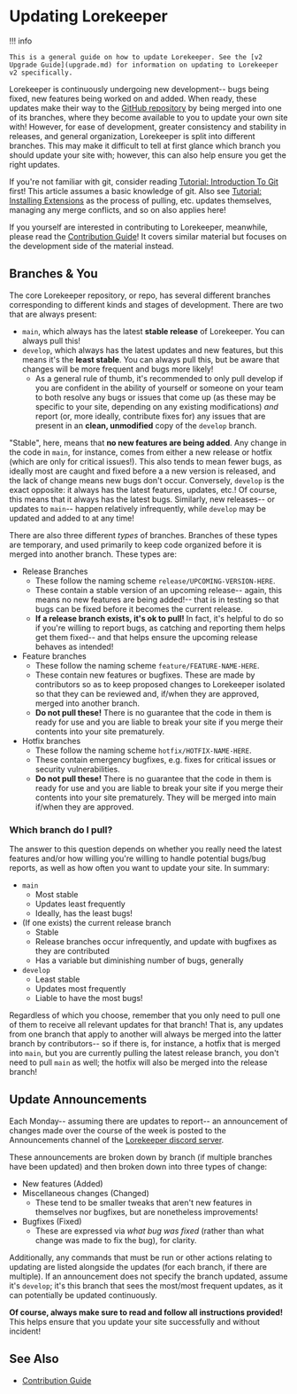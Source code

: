 # Updating Lorekeeper

!!! info

    This is a general guide on how to update Lorekeeper. See the [v2 Upgrade Guide](upgrade.md) for information on updating to Lorekeeper v2 specifically.

Lorekeeper is continuously undergoing new development-- bugs being fixed, new features being worked on and added. When ready, these updates make their way to the [GitHub repository](https://github.com/lk-arpg/lorekeeper) by being merged into one of its branches, where they become available to you to update your own site with! However, for ease of development, greater consistency and stability in releases, and general organization, Lorekeeper is split into different branches. This may make it difficult to tell at first glance which branch you should update your site with; however, this can also help ensure you get the right updates.

If you're not familiar with git, consider reading [Tutorial: Introduction To Git](https://wiki.lorekeeper.me/index.php?title=Tutorial:_Introduction_To_Git) first! This article assumes a basic knowledge of git. Also see [Tutorial: Installing Extensions](https://wiki.lorekeeper.me/index.php?title=Tutorial:_Installing_Extensions) as the process of pulling, etc. updates themselves, managing any merge conflicts, and so on also applies here!

If you yourself are interested in contributing to Lorekeeper, meanwhile, please read the [Contribution Guide](../contributing.md)! It covers similar material but focuses on the development side of the material instead.

## Branches & You

The core Lorekeeper repository, or repo, has several different branches corresponding to different kinds and stages of development. There are two that are always present:

- `main`, which always has the latest **stable release** of Lorekeeper. You can always pull this!
- `develop`, which always has the latest updates and new features, but this means it's the **least stable**. You can always pull this, but be aware that changes will be more frequent and bugs more likely!
    - As a general rule of thumb, it's recommended to only pull develop if you are confident in the ability of yourself or someone on your team to both resolve any bugs or issues that come up (as these may be specific to your site, depending on any existing modifications) *and* report (or, more ideally, contribute fixes for) any issues that are present in an **clean, unmodified** copy of the `develop` branch.

"Stable", here, means that **no new features are being added**. Any change in the code in `main`, for instance, comes from either a new release or hotfix (which are only for critical issues!). This also tends to mean fewer bugs, as ideally most are caught and fixed before a a new version is released, and the lack of change means new bugs don't occur. Conversely, `develop` is the exact opposite: it always has the latest features, updates, etc.! Of course, this means that it always has the latest bugs. Similarly, new releases-- or updates to `main`-- happen relatively infrequently, while `develop` may be updated and added to at any time!

There are also three different *types* of branches. Branches of these types are temporary, and used primarily to keep code organized before it is merged into another branch. These types are:

- Release Branches
    - These follow the naming scheme `release/UPCOMING-VERSION-HERE`.
    - These contain a stable version of an upcoming release-- again, this means no new features are being added!-- that is in testing so that bugs can be fixed before it becomes the current release.
    - **If a release branch exists, it's ok to pull!** In fact, it's helpful to do so if you're willing to report bugs, as catching and reporting them helps get them fixed-- and that helps ensure the upcoming release behaves as intended!
- Feature branches
    - These follow the naming scheme `feature/FEATURE-NAME-HERE`.
    - These contain new features or bugfixes. These are made by contributors so as to keep proposed changes to Lorekeeper isolated so that they can be reviewed and, if/when they are approved, merged into another branch.
    - **Do not pull these!** There is no guarantee that the code in them is ready for use and you are liable to break your site if you merge their contents into your site prematurely.
- Hotfix branches
    - These follow the naming scheme `hotfix/HOTFIX-NAME-HERE`.
    - These contain emergency bugfixes, e.g. fixes for critical issues or security vulnerabilities.
    - **Do not pull these!** There is no guarantee that the code in them is ready for use and you are liable to break your site if you merge their contents into your site prematurely. They will be merged into main if/when they are approved.

### Which branch do I pull?

The answer to this question depends on whether you really need the latest features and/or how willing you're willing to handle potential bugs/bug reports, as well as how often you want to update your site. In summary:

- `main`
    - Most stable
    - Updates least frequently
    - Ideally, has the least bugs!
- (If one exists) the current release branch
    - Stable
    - Release branches occur infrequently, and update with bugfixes as they are contributed
    - Has a variable but diminishing number of bugs, generally
- `develop`
    - Least stable
    - Updates most frequently
    - Liable to have the most bugs!

Regardless of which you choose, remember that you only need to pull one of them to receive all relevant updates for that branch! That is, any updates from one branch that apply to another will always be merged into the latter branch by contributors-- so if there is, for instance, a hotfix that is merged into `main`, but you are currently pulling the latest release branch, you don't need to pull `main` as well; the hotfix will also be merged into the release branch!

## Update Announcements

Each Monday-- assuming there are updates to report-- an announcement of changes made over the course of the week is posted to the Announcements channel of the [Lorekeeper discord server](https://discord.gg/U4JZfsu).

These announcements are broken down by branch (if multiple branches have been updated) and then broken down into three types of change:

- New features (Added)
- Miscellaneous changes (Changed)
    - These tend to be smaller tweaks that aren't new features in themselves nor bugfixes, but are nonetheless improvements!
- Bugfixes (Fixed)
    - These are expressed via *what bug was fixed* (rather than what change was made to fix the bug), for clarity.

Additionally, any commands that must be run or other actions relating to updating are listed alongside the updates (for each branch, if there are multiple). If an announcement does not specify the branch updated, assume it's `develop`; it's this branch that sees the most/most frequent updates, as it can potentially be updated continuously.

**Of course, always make sure to read and follow all instructions provided!** This helps ensure that you update your site successfully and without incident!

## See Also

- [Contribution Guide](../contributing.md)